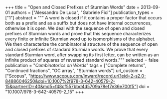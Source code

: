 +++
title = "Open and Closed Prefixes of Sturmian Words"
date = 2013-09-01
authors = ["Alessandro De Luca", "Gabriele Fici"]
publication_types = ["1"]
abstract = """
A word is closed if it contains a proper factor that occurs both as a prefix and
as a suffix but does not have internal occurrences, otherwise it is open. We
deal with the sequence of open and closed prefixes of Sturmian words and prove
that this sequence characterizes every finite or infinite Sturmian word up to
isomorphisms of the alphabet. We then characterize the combinatorial structure
of the sequence of open and closed prefixes of standard Sturmian words. We prove
that every standard Sturmian word, after swapping its first letter, can be
written as an infinite product of squares of reversed standard words."""
selected = false
publication = "*Combinatorics on Words*"
tags = ["Complete returns", "Continued fractions", "OC array", "Sturmian words"]
url_custom = ["Scopus", "https://www.scopus.com/inward/record.uri?eid=2-s2.0-84886046250&doi=10.1007%2f978-3-642-40579-2-15&partnerID=40&md5=f48cf557bbd4d5709a78ef7e36e700f5"]
doi = "10.1007/978-3-642-40579-2_15"
+++
